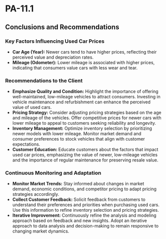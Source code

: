 # PA-11.1

## Conclusions and Recommendations

### Key Factors Influencing Used Car Prices
- **Car Age (Year):** Newer cars tend to have higher prices, reflecting their perceived value and depreciation rates.
- **Mileage (Odometer):** Lower mileage is associated with higher prices, indicating that consumers value cars with less wear and tear.

### Recommendations to the Client
- **Emphasize Quality and Condition:** Highlight the importance of offering well-maintained, low-mileage vehicles to attract consumers. Investing in vehicle maintenance and refurbishment can enhance the perceived value of used cars.
- **Pricing Strategy:** Consider adjusting pricing strategies based on the age and mileage of the vehicles. Offer competitive prices for newer cars with lower mileage to appeal to customers seeking reliability and longevity.
- **Inventory Management:** Optimize inventory selection by prioritizing newer models with lower mileage. Monitor market demand and consumer preferences to stock vehicles that align with customer expectations.
- **Customer Education:** Educate customers about the factors that impact used car prices, emphasizing the value of newer, low-mileage vehicles and the importance of regular maintenance for preserving resale value.

### Continuous Monitoring and Adaptation
- **Monitor Market Trends:** Stay informed about changes in market demand, economic conditions, and competitor pricing to adapt pricing strategies accordingly.
- **Collect Customer Feedback:** Solicit feedback from customers to understand their preferences and priorities when purchasing used cars. Use this information to refine inventory selection and pricing strategies.
- **Iterative Improvement:** Continuously refine the analysis and modeling approach based on feedback and new insights. Adopt an iterative approach to data analysis and decision-making to remain responsive to changing market dynamics.

